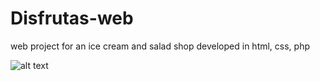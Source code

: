 # Disfrutas-web
web project for an ice cream and salad shop developed in html, css, php

![alt text](https://github.com/CristianSirc/Disfrutas-web.git/disfutas.JPG)
